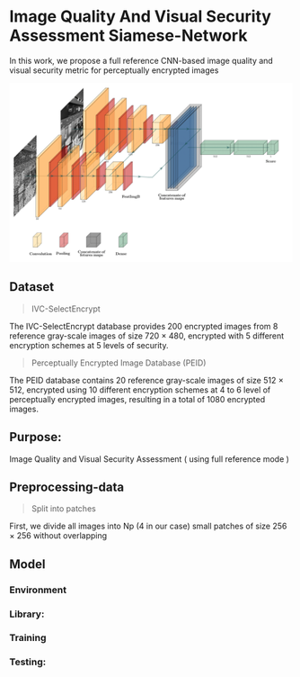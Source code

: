 # Image Quality And Visual Security Assessment Siamese-Network

In this work, we propose a full reference CNN-based image quality and visual security metric for perceptually encrypted images

![assets/Archi-Siamese.png](assets/Archi-Siamese.png)



## Dataset

> IVC-SelectEncrypt

The IVC-SelectEncrypt database provides 200 encrypted images from 8 reference gray-scale images of size 720 × 480, encrypted with 5 different encryption schemes at 5 levels of security. 

> Perceptually Encrypted Image Database (PEID)

The PEID database contains 20 reference gray-scale images of size 512 × 512, encrypted using 10 different encryption schemes at 4 to 6 level of perceptually encrypted images, resulting in a total of 1080 encrypted images.

## Purpose: 

Image Quality and Visual Security Assessment ( using full reference mode ) 

## Preprocessing-data

> Split into patches

First, we divide all images into Np (4 in our case) small patches of size 256 × 256 without overlapping


## Model

### Environment

### Library: 

      
### Training


### Testing: 

